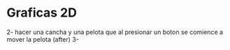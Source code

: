 # Graficas 2D
2- hacer una cancha y una pelota que al presionar un boton se comience a mover la pelota (after)
3- 